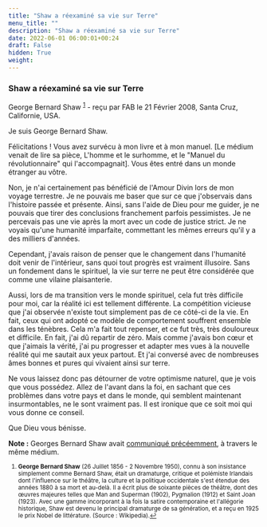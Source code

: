 ```yaml
---
title: "Shaw a réexaminé sa vie sur Terre"
menu_title: ""
description: "Shaw a réexaminé sa vie sur Terre"
date: 2022-06-01 06:00:01+00:24
draft: False
hidden: True
weight:
---
```

### Shaw a réexaminé sa vie sur Terre

George Bernard Shaw <sup id="a1">[1](#f1)</sup> - reçu par FAB le 21 Février 2008, Santa Cruz, Californie, USA.

Je suis George Bernard Shaw.

Félicitations ! Vous avez survécu à mon livre et à mon manuel. [Le médium venait de lire sa pièce, L'homme et le surhomme, et le "Manuel du révolutionnaire" qui l'accompagnait]. Vous êtes entré dans un monde étranger au vôtre.

Non, je n'ai certainement pas bénéficié de l'Amour Divin lors de mon voyage terrestre. Je ne pouvais me baser que sur ce que j'observais dans l'histoire passée et présente. Ainsi, sans l'aide de Dieu pour me guider, je ne pouvais que tirer des conclusions franchement parfois pessimistes. Je ne percevais pas une vie après la mort avec un code de justice strict. Je ne voyais qu'une humanité imparfaite, commettant les mêmes erreurs qu'il y a des milliers d'années.

Cependant, j'avais raison de penser que le changement dans l'humanité doit venir de l'intérieur, sans quoi tout progrès est vraiment illusoire. Sans un fondement dans le spirituel, la vie sur terre ne peut être considérée que comme une vilaine plaisanterie.

Aussi, lors de ma transition vers le monde spirituel, cela fut très difficile pour moi, car la réalité ici est tellement différente. La compétition vicieuse que j'ai observée n'existe tout simplement pas de ce côté-ci de la vie. En fait, ceux qui ont adopté ce modèle de comportement souffrent ensemble dans les ténèbres. Cela m'a fait tout repenser, et ce fut très, très douloureux et difficile. En fait, j'ai dû repartir de zéro. Mais comme j'avais bon cœur et que j'aimais la vérité, j'ai pu progresser et adapter mes vues à la nouvelle réalité qui me sautait aux yeux partout. Et j'ai conversé avec de nombreuses âmes bonnes et pures qui vivaient ainsi sur terre.

Ne vous laissez donc pas détourner de votre optimisme naturel, que je vois que vous possédez. Allez de l'avant dans la foi, en sachant que ces problèmes dans votre pays et dans le monde, qui semblent maintenant insurmontables, ne le sont vraiment pas. Il est ironique que ce soit moi qui vous donne ce conseil.

Que Dieu vous bénisse.

**Note :** Georges Bernard Shaw avait [communiqué précéemment](/fr-contemporary-messages/fr-contemporary-messages-by-date-order/fr-contemporary-messages-2006/fr-2006-8-13-1-fab-george-bernard-shaw/), à travers le même médium.
<small>

1. <large id="f1"> **George Bernard Shaw** (26 Juillet 1856 - 2 Novembre 1950), connu à son insistance simplement comme Bernard Shaw, était un dramaturge, critique et polémiste Irlandais dont l'influence sur le théâtre, la culture et la politique occidentale s'est étendue des années 1880 à sa mort et au-delà. Il a écrit plus de soixante pièces de théâtre, dont des œuvres majeures telles que Man and Superman (1902), Pygmalion (1912) et Saint Joan (1923). Avec une gamme incorporant à la fois la satire contemporaine et l'allégorie historique, Shaw est devenu le principal dramaturge de sa génération, et a reçu en 1925 le prix Nobel de littérature. (Source : Wikipedia).[↩](#a1)
